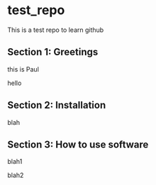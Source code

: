 # test_repo
This is a test repo to learn github

## Section 1: Greetings
this is Paul

hello

## Section 2: Installation
blah

## Section 3: How to use software

blah1

blah2

